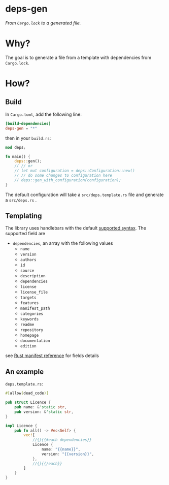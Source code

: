 # deps-gen
*From `Cargo.lock` to a generated file.*

# Why?

The goal is to generate a file from a template with dependencies from `Cargo.lock`.

# How?
## Build
In `Cargo.toml`, add the following line:
```toml
[build-dependencies]
deps-gen = "*"
```
then in your `build.rs`:
```rust
mod deps;

fn main() {
    deps::gen();
    // // or
    // let mut configuration = deps::Configuration::new()
    // // do some changes to configuration here
    // deps::gen_with_configuration(configuration);
}
```

The default configuration will take a `src/deps.template.rs` file and generate a `src/deps.rs` .

## Templating
The library uses handlebars with the default [supported syntax](https://docs.rs/handlebars/5.1.0/handlebars/#built-in-helpers).
The supported field are
- `dependencies`, an array with the following values
  - `name`
  - `version`
  - `authors`
  - `id`
  - `source`
  - `description`
  - `dependencies`
  - `license`
  - `license_file`
  - `targets`
  - `features`
  - `manifest_path`
  - `categories`
  - `keywords`
  - `readme`
  - `repository`
  - `homepage`
  - `documentation`
  - `edition`

see [Rust manifest reference](https://doc.rust-lang.org/cargo/reference/manifest.html#the-documentation-field) for fields details

## An example

`deps.template.rs`:

```rust
#[allow(dead_code)]

pub struct Licence {
    pub name: &'static str,
    pub version: &'static str,
}

impl Licence {
    pub fn all() -> Vec<Self> {
        vec![
            //{}{{#each dependencies}}
            Licence {
                name: "{{name}}",
                version: "{{version}}",
            },
            //{}{{/each}}
        ]
    }
}
```
